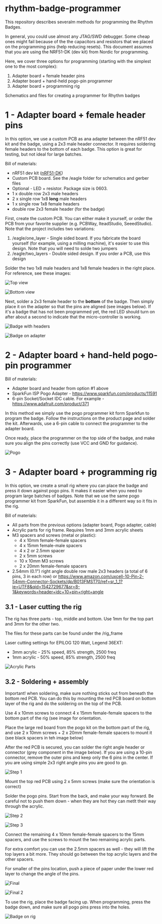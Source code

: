# rhythm-badge-programmer
This repository describes severalm methods for programming the Rhythm Badges.

In general, you could use almost any JTAG/SWD debugger. Some cheap ones might fail because of the the capacitors and resistors that we placed on the programming pins (help reducing resets).
This document assumes that you are using the NRF51-DK (dev kit) from Nordic for programming.

Here, we cover three options for programming (starting with the simplest one to the most complex):
1. Adapter board + female header pins
2. Adapter board + hand-held pogo-pin programmer
3. Adapter board + programming rig

Schematics and files for creating a programmer for Rhythm badges

# 1 - Adapter board + female header pins
In this option, we use a custom PCB as ana adapter between the nRF51 dev kit and the badge, using a 2x3 male header connector.
It requires soldering female headers to the bottom of each badge. 
This option is great for testing, but not ideal for large batches. 

Bill of materials:
* nRF51 dev kit ([nRF51-DK](https://www.digikey.com/product-detail/en/nordic-semiconductor-asa/NRF51-DK/1490-1038-ND/5022449)) 
* Custom PCB board. See the /eagle folder for schematics and gerber files
* Optional - LED + resistor. Package size is 0603.
* 1 x double row 2x3 male headers
* 2 x single row 1x8 **long** male headers
* 1 x single row 1x8 female headers
* double row 2x3 female header (for the badge)

First, create the custom PCB. You can either make it yourself, or order the PCB from your favorite supplier (e.g. PCBWay, IteadStudio, SeeedStudio).
Note that the project includes two variations:
1. /eagle/one_layer - Single sided board. If you fabricate the board yourself (for example, using a milling machine), it's easier to use this design. Note that you will need to solde two jumpers
2. /eagle/two_layers - Double sided design. If you order a PCB, use this design

Solder the two 1x8 male headers and 1x8 female headers in the right place. For reference, see these images:

![Top view](/images/adapter-top.jpg?raw=true "Top view")

![Bottom view](/images/adapter-bottom.jpg?raw=true "Bottom view")

Next, solder a 2x3 female header to the **bottom** of the badge. Then simply place it on the adapter so that the pins are aligned (see images below). 
If it's a badge that has not been programmed yet, the red LED should turn on after about a second to indicate that the micro-controller is working.
 
![Badge with headers](/images/badge-with-headers.jpg?raw=true "Badge with headers")

![Badge on adapter](/images/badge-with-header-on-programmer.jpg?raw=true "Badge on adapter")
   

# 2 - Adapter board + hand-held pogo-pin programmer
Bill of materials:
* Adapter board and header from option #1 above
* SparkFun ISP Pogo Adapter - https://www.sparkfun.com/products/11591
* 6-pin Socket/Socket IDC cable. For example - https://www.adafruit.com/product/371

In this method we simply use the pogo programmer kit form Sparkfun to program the badge. Follow the instructions on the product page and solder the kit.
Afterwards, use a 6-pin cable to connect the programmer to the adapter board. 

Once ready, place the programmer on the top side of the badge, and make sure you align the pins correctly (use VCC and GND for guidance).

![Pogo](/images/programmer-pogo.jpg?raw=true "Pogo")

# 3 - Adapter board + programming rig
In this option, we create a small rig where you can place the badge and press it down against pogo pins. It makes it easier when you need to program large batches of badges.
Note that we use the same pogo programmer kit from SparkFun, but assemble it in a different way so it fits in the rig. 

Bill of materials:
* All parts from the previous options (adapter board, Pogo adapter, cable)
* Acrylic parts for rig frame. Requires 1mm and 3mm acrylic sheets 
* M3 spacers and screws (metal or plastic):
    * 4 x 10mm female-female spacers
    * 4 x 15mm female-male spacers
    * 4 x 2 or 2.5mm spacer
    * 2 x 5mm screws
    * 10 x 10mm M3 screws
    * 2 x 20mm female-female spacers
* 2.54mm (0.1") right angle double row male 2x3 headers (a total of 6 pins, 3 in each row) or https://www.amazon.com/uxcell-10-Pin-2-54mm-Connector-Sockets/dp/B013FMST70/ref=sr_1_1?ie=UTF8&qid=1542729677&sr=8-1&keywords=header+idc+10+pin+right+angle

## 3.1 - Laser cutting the rig
The rig has three parts - top, middle and bottom. Use 1mm for the top part and 3mm for the other two.

The files for these parts can be found under the /rig_frame

Laser cutting settings for EPILOG 120 Watt, Legend 36EXT:
* 3mm acrylic - 25% speed, 85% strength, 2500 freq
* 1mm acrylic - 50% speed, 85% strength, 2500 freq

![Acrylic Parts](/images/acrylic-parts.jpg?raw=true "Acrylic parts")

## 3.2 - Soldering + assembly
Important! when soldering, make sure nothing sticks out from beneath the bottom red PCB. 
You can do this by mounting the red PCB board on bottom layer of the rig and do the soldering on the top of the PCB. 

Use 4 x 10mm screws to connect 4 x 15mm female-female spacers to the bottom part of the rig (see image for orientation.

Place the large red board from the pogo kit on the bottom part of the rig, and use 2 x 10mm screws + 2 x 20mm female-female spacers to mount it (see black spacers in teh image below) 

After the red PCB is secured, you can solder the right angle header or connector (grey component in the image below). If you are using a 10-pin connector, remove the outer pins and keep only the 6 pins in the center. If you are using simple 2x3 right angle pins you are good to go. 

![Step 1](/images/assembly_01.jpg?raw=true "Step 1")
 
Mount the top red PCB using 2 x 5mm screws (make sure the orientation is correct)

Solder the pogo pins.  Start from the back, and make your way forward. Be careful not to push them down - when they are hot they can metlt their way through the acrylic.

![Step 2](/images/assembly_02.jpg?raw=true "Step 2")

![Step 3](/images/assembly_03.jpg?raw=true "Step 3")


Connect the remaining 4 x 10mm female-female spacers to the 15mm spacers, and use the screws to mount the two remaining acrylic parts. 

For extra comfort you can use the 2.5mm spacers as well - they will lift the top layers a bit more. They should go between the top acrylic layers and the other spacers.

For smaller of the pins location, push a piece of paper under the lower red layer to change the angle of the pins.

![Final](/images/final.jpg?raw=true "Final 1")

![Final 2](/images/final_bottom.jpg?raw=true "Final 2")

To use the rig, place the badge facing up. When programming, press the badge down, and make sure all pogo pins press into the holes. 

![Badge on rig](/images/badge-on-rig.jpg?raw=true "Badge on rig")
